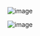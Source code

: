 ![image](https://github.com/user-attachments/assets/85e301a1-edca-459f-a45d-f44d7c3eaa57)

![image](https://github.com/user-attachments/assets/794ea099-1ce9-418f-8a26-c41f4fc4a739)

